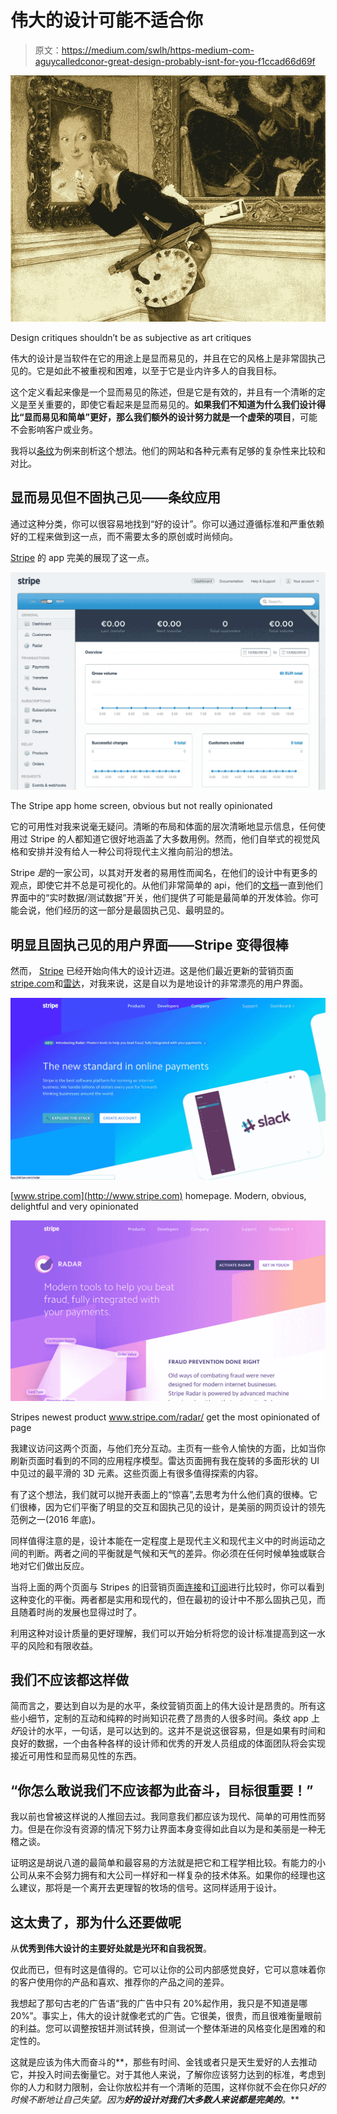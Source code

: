 # 伟大的设计可能不适合你

> 原文：<https://medium.com/swlh/https-medium-com-aguycalledconor-great-design-probably-isnt-for-you-f1ccad66d69f>

![](img/5ad634a0d25dbadbec48d82dbf817859.png)

Design critiques shouldn’t be as subjective as art critiques

伟大的设计是当软件在它的用途上是显而易见的，并且在它的风格上是非常固执己见的。它是如此不被重视和困难，以至于它是业内许多人的自我目标。

这个定义看起来像是一个显而易见的陈述，但是它是有效的，并且有一个清晰的定义是至关重要的，即使它看起来是显而易见的。**如果我们不知道为什么我们设计得比“显而易见和简单”更好，那么我们额外的设计努力就是一个虚荣的项目**，可能不会影响客户或业务。

我将以[条纹](https://medium.com/u/3ecae35d6d66?source=post_page-----f1ccad66d69f--------------------------------)为例来剖析这个想法。他们的网站和各种元素有足够的复杂性来比较和对比。

## 显而易见但不固执己见——条纹应用

通过这种分类，你可以很容易地找到“好的设计”。你可以通过遵循标准和严重依赖好的工程来做到这一点，而不需要太多的原创或时尚倾向。

[Stripe](https://medium.com/u/3ecae35d6d66?source=post_page-----f1ccad66d69f--------------------------------) 的 app 完美的展现了这一点。

![](img/071a12060a4a2152452224cbd823136c.png)

The Stripe app home screen, obvious but not really opinionated

它的可用性对我来说毫无疑问。清晰的布局和体面的层次清晰地显示信息，任何使用过 Stripe 的人都知道它很好地涵盖了大多数用例。然而，他们自举式的视觉风格和安排并没有给人一种公司将现代主义推向前沿的想法。

Stripe *是*的一家公司，以其对开发者的易用性而闻名，在他们的设计中有更多的观点，即使它并不总是可视化的。从他们非常简单的 api，他们的[文档](https://stripe.com/docs/api)一直到他们界面中的“实时数据/测试数据”开关，他们提供了可能是最简单的开发体验。你可能会说，他们经历的这一部分是最固执己见、最明显的。

## 明显且固执己见的用户界面——Stripe 变得很棒

然而， [Stripe](https://medium.com/u/3ecae35d6d66?source=post_page-----f1ccad66d69f--------------------------------) 已经开始向伟大的设计迈进。这是他们最近更新的营销页面[stripe.com](http://www.stripe.com)和[雷达](http://www.stripe.com/radar/)，对我来说，这是自以为是地设计的非常漂亮的用户界面。

![](img/ec79707b001998fe6f0bdddeb753f8be.png)

[www.stripe.com](http://www.stripe.com) homepage. Modern, obvious, delightful and very opinionated

![](img/07877154201fcc56ee8c0d1b1086a54f.png)

Stripes newest product www.stripe.com/radar/ get the most opinionated of page

我建议访问这两个页面，与他们充分互动。主页有一些令人愉快的方面，比如当你刷新页面时看到的不同的应用程序模型。雷达页面拥有我在旋转的多面形状的 UI 中见过的最平滑的 3D 元素。这些页面上有很多值得探索的内容。

有了这个想法，我们就可以抛开表面上的“惊喜”,去思考为什么他们真的很棒。它们很棒，因为它们平衡了明显的交互和固执己见的设计，是美丽的网页设计的领先范例之一(2016 年底)。

同样值得注意的是，设计本能在一定程度上是现代主义和现代主义中的时尚运动之间的判断。两者之间的平衡就是气候和天气的差异。你必须在任何时候单独或联合地对它们做出反应。

当将上面的两个页面与 Stripes 的旧营销页面[连接](https://stripe.com/connect/)和[订阅](https://stripe.com/subscriptions)进行比较时，你可以看到这种变化的平衡。两者都是实用和现代的，但在最初的设计中不那么固执己见，而且随着时尚的发展也显得过时了。

利用这种对设计质量的更好理解，我们可以开始分析将您的设计标准提高到这一水平的风险和有限收益。

## 我们不应该都这样做

简而言之，要达到自以为是的水平，条纹营销页面上的伟大设计是昂贵的。所有这些小细节，定制的互动和纯粹的时尚知识花费了昂贵的人很多时间。条纹 app 上*好*设计的水平，一句话，是可以达到的。这并不是说这很容易，但是如果有时间和良好的数据，一个由各种各样的设计师和优秀的开发人员组成的体面团队将会实现接近可用性和显而易见性的东西。

## “你怎么敢说我们不应该都为此奋斗，目标很重要！”

我以前也曾被这样说的人推回去过。我同意我们都应该为现代、简单的可用性而努力。但是在你没有资源的情况下努力让界面本身变得如此自以为是和美丽是一种无稽之谈。

证明这是胡说八道的最简单和最容易的方法就是把它和工程学相比较。有能力的小公司从来不会努力拥有和大公司一样好和一样复杂的技术体系。如果你的经理也这么建议，那将是一个离开去更理智的牧场的信号。这同样适用于设计。

## 这太贵了，那为什么还要做呢

从**优秀到伟大设计的主要好处就是光环和自我祝贺**。

仅此而已，但有时这是值得的。它可以让你的公司内部感觉良好，它可以意味着你的客户使用你的产品和喜欢、推荐你的产品之间的差异。

我想起了那句古老的广告语“我的广告中只有 20%起作用，我只是不知道是哪 20%”。事实上，伟大的设计就像老式的广告。它很美，很贵，而且很难衡量眼前的利益。您可以调整按钮并测试转换，但测试一个整体渐进的风格变化是困难的和定性的。

这就是应该为伟大而奋斗的**，那些有时间、金钱或者只是天生爱好的人去推动它，并投入时间去衡量它。对于其他人来说，了解你应该努力达到的标准，考虑到你的人力和财力限制，会让你放松并有一个清晰的范围，这样你就不会在你只*好的时候不断地让自己失望。因为**好的设计对我们大多数人来说都是完美的**。***